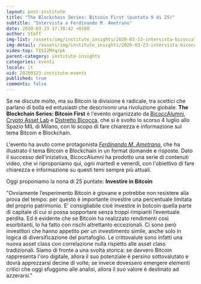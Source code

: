 ```yaml
---
layout: post-institute
title: "The Blockchain Series: Bitcoin First (puntata 9 di 25)"
subtitle: "Intervista a Ferdinando M. Ametrano"
date: 2020-03-23 17:30:42 +0100
author: Staff
img-list: /assets/img/institute_insights/2020-03-23-intervista-bicoccalumni-thumb.png
img-detail: /assets/img/institute_insights/2020-03-23-intervista-bicoccalumni-thumb.png
video-top: TISI2MYqrpk
parent-category: institute-insights
categories: eventi
locale: it
uid: 20200323-institute-events
published: true
comments: false
---
```


Se ne discute molto, ma su Bitcoin la divisione è radicale, tra scettici che parlano di bolla ed entusiasti che descrivono una rivoluzione globale. **The Blockchain Series: Bitcoin First** è l'evento organizzato da [BicoccAlumni](https://www.bicoccalumni.it/), [Crypto Asset Lab](https://cryptoassetlab.diseade.unimib.it/) e [Distretto Bicocca](https://www.distrettobicocca.it/), che si è svolto lo scorso 4 luglio allo Spazio MIL di Milano, con lo scopo di fare chiarezza e informazione sul tema Bitcoin e Blockchain.

L'evento ha avuto come protagonista [*Ferdinando M. Ametrano*](https://www.ametrano.net), che ha illustrato il tema Bitcoin e Blockchain in un format domande e risposte. Dato il successo dell'iniziativa, BicoccAlumni ha prodotto una serie di contenuti video, che vi riproponiamo qui, ogni martedì e venerdì, con l'obiettivo di fare chiarezza e informazione su questi temi sempre più attuali.

Oggi proponiamo la nona di 25 puntate: **Investire in Bitcoin**

"Ovviamente l’esperimento Bitcoin è giovane e potrebbe non resistere alla prova del tempo: per questo è importante investire una percentuale limitata del proprio patrimonio. E' consigliabile cioè investire in botcoin quella parte di capitale di cui si possa sopportare senza troppi rimpianti l’eventuale perdita. Ed è evidente che se Bitcoin ha realizzato rendimenti così esorbitanti, lo ha fatto con rischi altrettanto eccezionali. Ci sono però investitori che hanno appetito per un investimento simile, anche solo in logica di diversificazione del portafoglio. Le crittovalute sono infatti una nuova asset class con correlazione nulla rispetto alle asset class tradizionali.
Siamo di fronte a una svolta storica: se davvero Bitcoin rappresenta l'oro digitale, allora il suo potenziale è persino sottovalutato e dovrà apprezzarsi decine di volte; se invece dovessero emergere elementi critici che oggi sfuggono alle analisi, allora il suo valore è destinato ad azzerarsi."
